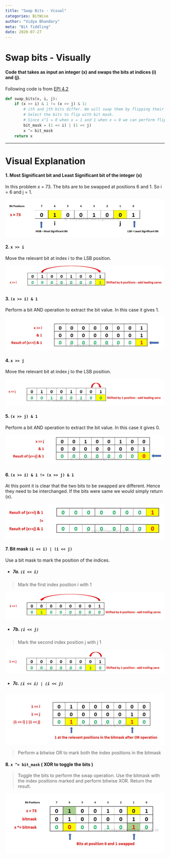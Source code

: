 ```yaml
---
title: "Swap Bits - Visual"
categories: BitWise
author: "Vidya Bhandary"
meta: "Bit fiddling"
date: 2020-07-27
---
```


# Swap bits - Visually
#### Code that takes as input an integer (x) and swaps the bits at indices (i) and (j).

Following code is from [EPI 4.2](https://github.com/adnanaziz/EPIJudge/blob/master/epi_judge_python_solutions/swap_bits.py)
```python
def swap_bits(x, i, j):
    if (x >> i) & 1 != (x >> j) & 1:
        # ith and jth bits differ. We will swap them by flipping their values
        # Select the bits to flip with bit mask. 
        # Since x^1 = 0 when x = 1 and 1 when x = 0 we can perform flip XOR
        bit_mask = (1 << i) | (1 << j)
        x ^= bit_mask
    return x
```
----
# Visual Explanation

#### 1. Most Significant bit and Least Significant bit of the integer (x)
In this problem x = 73. The bits are to be swapped at positions 6 and 1. So i = 6 and j = 1.

![](/images/MSB_LSB.JPG)

#### 2. ```x >> i```
Move the relevant bit at index i to the LSB position.

![](/images/RShift_i.JPG)

#### 3. ```(x >> i) & 1```
Perform a bit AND operation to extract the bit value. In this case it gives 1.

![](/images/RShift_i_and_1.JPG)

#### 4. ```x >> j```
Move the relevant bit at index j to the LSB position.

![](/images/RShift_j.JPG)


#### 5. ```(x >> j) & 1```
Perform a bit AND operation to extract the bit value. In this case it gives 0.

![](/images/RShift_j_and_1.JPG)

#### 6. ```(x >> i) & 1 != (x >> j) & 1```

At this point it is clear that the two bits to be swapped are different. Hence they need to be interchanged. If the bits were same we would simply return (x).

![](/images/NotEqual.JPG)

#### 7. Bit mask ```(i << i) | (i << j)``` 
Use a bit mask to mark the position of the indices.

- ##### 7a. ```(i << i)```  

> Mark the first index position i with 1  

![](/images/LShift_i.JPG)

- ##### 7b. ```(i << j)``` 

> Mark the second index position j with j 1

![](/images/LShift_j.JPG)

- ##### 7c. ```(i << i) | (i << j)``` 

![](/images/LShift_i_and_j_OR.JPG)

> Perform a bitwise OR to mark both the index positions in the bitmask

#### 8. ```x ^= bit_mask``` ( XOR to toggle the bits )

> Toggle the bits to perform the swap operation. Use the bitmask with the index positions marked and perform bitwise XOR. Return the result.

![](/images/Final_BitMask_Swap.JPG)
